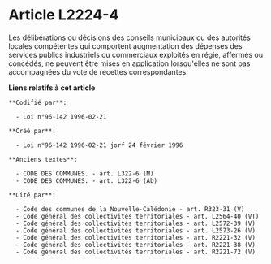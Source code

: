 # Article L2224-4

Les délibérations ou décisions des conseils municipaux ou des autorités locales compétentes qui comportent augmentation des
dépenses des services publics industriels ou commerciaux exploités en régie, affermés ou concédés, ne peuvent être mises en
application lorsqu'elles ne sont pas accompagnées du vote de recettes correspondantes.

**Liens relatifs à cet article**

	**Codifié par**:

	  - Loi n°96-142 1996-02-21

	**Créé par**:

	  - Loi n°96-142 1996-02-21 jorf 24 février 1996

	**Anciens textes**:

	  - CODE DES COMMUNES. - art. L322-6 (M)
	  - CODE DES COMMUNES. - art. L322-6 (Ab)

	**Cité par**:

	  - Code des communes de la Nouvelle-Calédonie - art. R323-31 (V)
	  - Code général des collectivités territoriales - art. L2564-40 (VT)
	  - Code général des collectivités territoriales - art. L2572-39 (V)
	  - Code général des collectivités territoriales - art. L2573-26 (V)
	  - Code général des collectivités territoriales - art. R2221-32 (V)
	  - Code général des collectivités territoriales - art. R2221-38 (V)
	  - Code général des collectivités territoriales - art. R2221-72 (V)
